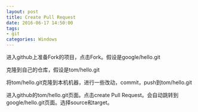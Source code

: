 ```yaml
---
layout: post
title: Create Pull Request
date: 2016-06-17 14:50:00
tags:
- git
categories: Windows
---
```



进入github上准备Fork的项目，点击Fork。假设是google/hello.git

克隆到自己的仓库，假设是tom/hello.git

将tom/hello.git克隆到本机机器，进行一些改动，commit，push到tom/hello.git

进入github的tom/hello.git页面。点击create Pull Request。会自动跳转到google/hello.git页面。选择source和target。

